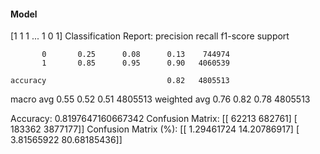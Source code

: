 #### Model
[1 1 1 ... 1 0 1]
Classification Report:
              precision    recall  f1-score   support

           0       0.25      0.08      0.13    744974
           1       0.85      0.95      0.90   4060539

    accuracy                           0.82   4805513
   macro avg       0.55      0.52      0.51   4805513
weighted avg       0.76      0.82      0.78   4805513

Accuracy: 0.8197647160667342
Confusion Matrix:
[[  62213  682761]
 [ 183362 3877177]]
Confusion Matrix (%):
[[ 1.29461724 14.20786917]
 [ 3.81565922 80.68185436]]
